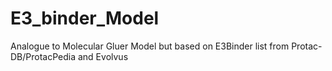 # E3_binder_Model
Analogue to Molecular Gluer Model but based on E3Binder list from Protac-DB/ProtacPedia and Evolvus 
